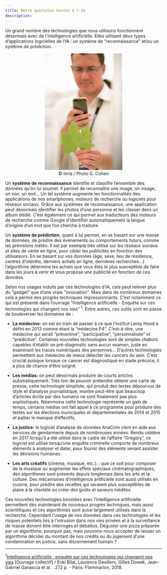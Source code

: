 ```yaml
---
title: Notre quotidien boosté à l'IA
description:
---
```



Un grand nombre des technologies que nous utilisons fonctionnent désormais avec de l’intelligence artificielle. Elles utilisent deux types d’applications logicielles de l’IA : un système de “reconnaissance” et/ou un système de prédiction.

<center><img src="../Images/Inria-0201-037.jpg" alt="Virtual plant: plant recognition" width="250"></center>
<center>© Inria / Photo G. Cohen</center>

Un **système de reconnaissance** identifie et classifie l’ensemble des données qu’on lui soumet. Il permet de reconnaître une image, un visage, un son, un mot… Un tel système augmente les fonctionnalités des applications de nos smartphones, moteurs de recherche ou logiciels pour réseaux sociaux. Grâce aux systèmes de reconnaissance, une application peut désormais identifier les photos d’une personne et les classer dans un album dédié. C’est également ce qui permet aux traducteurs des moteurs de recherche comme Google d’identifier automatiquement la langue d’origine d’un mot que l’on cherche à traduire.

Un **système de prédiction**, quant à lui permet, en se basant sur une masse de données, de prédire des événements ou comportements futurs, comme les prévisions météo. Il est par exemple très utilisé sur les réseaux sociaux et sites de vente en ligne, pour cibler les publicités en fonction des utilisateurs. En se basant sur vos données (âge, sexe, lieu de résidence, centres d’intérêts, derniers achats en ligne, dernières recherches…) l’algorithme détermine les achats que vous êtes le plus susceptible de faire dans les jours à venir et vous propose une publicité en fonction de ces données.

Selon nos usages induits par ces technologies d’IA, cela peut relever plus du “gadget” que d’une vraie "innovation". Mais dans de nombreux domaines cela a permis des progrès techniques impressionnants. C’est notamment ce qui est présenté dans l’ouvrage “Intelligence artificielle - Enquête sur ces technologies qui changent nos vies” <sup>1</sup>. Entre autres, ces outils sont en passe de bouleverser les domaines de :

*   **La médecine:** on est en train de passer à ce que l'institut Leroy Hood a défini en 2013 comme étant la “médecine P4”. C’est-à-dire, une médecine qui serait “préventive”, “participative”, “personnalisée” et “prédictive”. Certaines nouvelles technologies sont de simples chabots capables d’établir un pré-diagnostic sans aucun examen, juste en examinant les traces numériques des personnes... D’autres technologies permettent aux médecins de mieux détecter les cancers du sein. C’est crucial puisque lorsque ce cancer est diagnostiqué en stade précoce, il a plus de chance d’être soigné.

*   **Les médias:** on peut désormais produire de courts articles automatiquement. Très loin de pouvoir prétendre obtenir une carte de presse, cette technologie simpliste, qui produit des textes dépourvus de style et d’analyse journalistique, montre peut-être que beaucoup d’articles écrits par des humains ne sont finalement pas plus sophistiqués. Néanmoins cette technologie représente un gain de temps, certains médias ont fait appel à ce programme pour produire des textes sur les élections municipales et départementales de 2014 et 2015 et pallier le manque d’effectifs.

*   **La justice:** le logiciel d’analyse de données AnaCrim vient en aide aux services de gendarmerie depuis de nombreuses années. Rendu célèbre en 2017 lorsqu’il a été utilisé dans le cadre de l’affaire “Grégory”, ce logiciel est utilisé lorsqu’une enquête criminelle comporte de nombreux éléments à analyser et dater, pour fournir des éléments venant assister les décisions humaines.

*   **Les arts créatifs** (cinema, musique, etc.): : que ce soit pour composer de la musique ou augmenter les effets spéciaux cinématographiques, des algorithmes sont présents depuis longtemps dans les arts et la culture. Des mécanismes d’intelligence artificielle sont aussi utilisés en cuisine, pour prédire des recettes qui seraient plus susceptibles de plaire à la clientèle ou créer des goûts et saveurs inédites.


Ces nouvelles technologies boostées avec l’intelligence artificielle permettent dès maintenant de nouveaux progrès techniques, mais aussi scientifiques et ces algorithmes sont aussi largement utilisés dans la recherche. Cependant l’usage de nos données dans ces technologies et les risques potentiels liés à l'intrusion dans nos vies privées et à la surveillance de masse doivent être interrogés et débattus. Déguster une pizza préparée par un algorithme, pourquoi pas, mais pouvons-nous accepter de laisser un algorithme décider du montant de nos crédits ou du jugement d’une condamnation en justice, sans discernement humain ?


* * *
<sup>1</sup>[Intelligence artificielle : enquête sur ces technologies qui changent nos vies](https://editions.flammarion.com/Catalogue/champs-actuel/intelligence-artificielle) \[Ouvrage collectif\] / Enki Bilal, Laurence Devillers, Gilles Dowek, Jean-Gabriel Ganascia et al. . 272 p. - Paris: Flammarion, 2018. 
